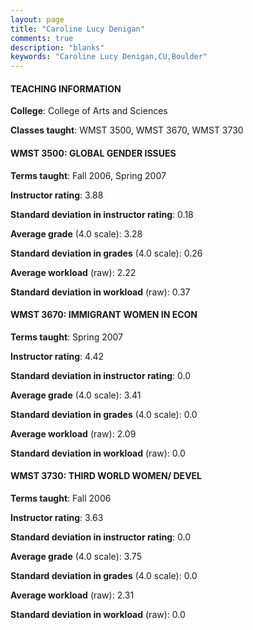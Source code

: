 ```yaml
---
layout: page
title: "Caroline Lucy Denigan" 
comments: true
description: "blanks"
keywords: "Caroline Lucy Denigan,CU,Boulder"
---
```

<head>
<script src="https://ajax.googleapis.com/ajax/libs/jquery/2.1.3/jquery.min.js"></script>
<script src="https://dl.dropboxusercontent.com/s/pc42nxpaw1ea4o9/highcharts.js?dl=0"></script>
<!-- <script src="../assets/js/highcharts.js"></script> -->
<style type="text/css">@font-face {
	font-family: "Bebas Neue";
	src: url(https://www.filehosting.org/file/details/544349/BebasNeue Regular.otf) format("opentype");
	}
	h1.Bebas { 
		font-family: "Bebas Neue", Verdana, Tahoma;
	}
</style>
</head>
	   
#### TEACHING INFORMATION

**College**: College of Arts and Sciences

**Classes taught**: WMST 3500, WMST 3670, WMST 3730

#### WMST 3500: GLOBAL GENDER ISSUES

**Terms taught**: Fall 2006, Spring 2007

**Instructor rating**: 3.88

**Standard deviation in instructor rating**: 0.18

**Average grade** (4.0 scale): 3.28

**Standard deviation in grades** (4.0 scale): 0.26

**Average workload** (raw): 2.22

**Standard deviation in workload** (raw): 0.37

#### WMST 3670: IMMIGRANT WOMEN IN ECON

**Terms taught**: Spring 2007

**Instructor rating**: 4.42

**Standard deviation in instructor rating**: 0.0

**Average grade** (4.0 scale): 3.41

**Standard deviation in grades** (4.0 scale): 0.0

**Average workload** (raw): 2.09

**Standard deviation in workload** (raw): 0.0

#### WMST 3730: THIRD WORLD WOMEN/ DEVEL

**Terms taught**: Fall 2006

**Instructor rating**: 3.63

**Standard deviation in instructor rating**: 0.0

**Average grade** (4.0 scale): 3.75

**Standard deviation in grades** (4.0 scale): 0.0

**Average workload** (raw): 2.31

**Standard deviation in workload** (raw): 0.0

